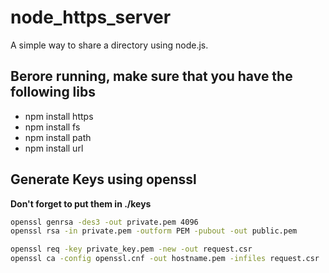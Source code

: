 # node_https_server
A simple way to share a directory using node.js. 

## Berore running, make sure that you have the following libs 
+ npm install https
+ npm install fs
+ npm install path
+ npm install url

## Generate Keys using openssl
**Don't forget to put them in ./keys**

```bash
openssl genrsa -des3 -out private.pem 4096
openssl rsa -in private.pem -outform PEM -pubout -out public.pem

openssl req -key private_key.pem -new -out request.csr
openssl ca -config openssl.cnf -out hostname.pem -infiles request.csr
```



